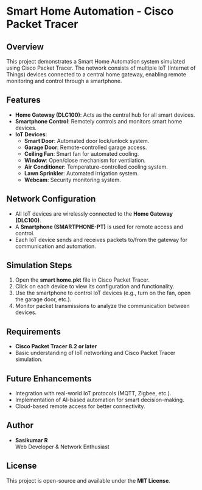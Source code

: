 # Smart Home Automation - Cisco Packet Tracer

## Overview
This project demonstrates a Smart Home Automation system simulated using Cisco Packet Tracer. The network consists of multiple IoT (Internet of Things) devices connected to a central home gateway, enabling remote monitoring and control through a smartphone.

## Features
- **Home Gateway (DLC100)**: Acts as the central hub for all smart devices.
- **Smartphone Control**: Remotely controls and monitors smart home devices.
- **IoT Devices**:
  - **Smart Door**: Automated door lock/unlock system.
  - **Garage Door**: Remote-controlled garage access.
  - **Ceiling Fan**: Smart fan for automated cooling.
  - **Window**: Open/close mechanism for ventilation.
  - **Air Conditioner**: Temperature-controlled cooling system.
  - **Lawn Sprinkler**: Automated irrigation system.
  - **Webcam**: Security monitoring system.

## Network Configuration
- All IoT devices are wirelessly connected to the **Home Gateway (DLC100)**.
- A **Smartphone (SMARTPHONE-PT)** is used for remote access and control.
- Each IoT device sends and receives packets to/from the gateway for communication and automation.

## Simulation Steps
1. Open the **smart home.pkt** file in Cisco Packet Tracer.
2. Click on each device to view its configuration and functionality.
3. Use the smartphone to control IoT devices (e.g., turn on the fan, open the garage door, etc.).
4. Monitor packet transmissions to analyze the communication between devices.

## Requirements
- **Cisco Packet Tracer 8.2 or later**
- Basic understanding of IoT networking and Cisco Packet Tracer simulation.

## Future Enhancements
- Integration with real-world IoT protocols (MQTT, Zigbee, etc.).
- Implementation of AI-based automation for smart decision-making.
- Cloud-based remote access for better connectivity.

## Author
- **Sasikumar R**  
  Web Developer & Network Enthusiast

## License
This project is open-source and available under the **MIT License**.
